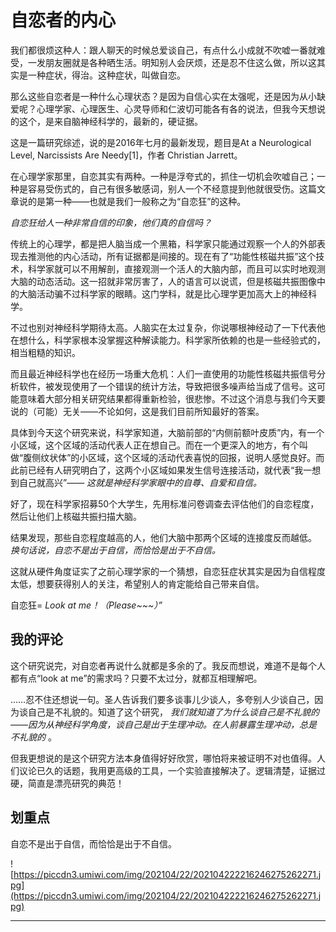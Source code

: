 # 自恋者的内心

我们都很烦这种人：跟人聊天的时候总爱谈自己，有点什么小成就不吹嘘一番就难受，一发朋友圈就是各种晒生活。明知别人会厌烦，还是忍不住这么做，所以这其实是一种症状，得治。这种症状，叫做自恋。

那么这些自恋者是一种什么心理状态？是因为自信心实在太强呢，还是因为从小缺爱呢？心理学家、心理医生、心灵导师和仁波切可能各有各的说法，但我今天想说的这个，是来自脑神经科学的，最新的，硬证据。

这是一篇研究综述，说的是2016年七月的最新发现，题目是At a Neurological Level, Narcissists Are Needy[1]，作者 Christian Jarrett。

在心理学家那里，自恋其实有两种。一种是浮夸式的，抓住一切机会吹嘘自己；一种是容易受伤式的，自己有很多敏感词，别人一个不经意提到他就很受伤。这篇文章说的是第一种——也就是我们一般称之为“自恋狂”的这种。

 *自恋狂给人一种非常自信的印象，他们真的自信吗？*

传统上的心理学，都是把人脑当成一个黑箱，科学家只能通过观察一个人的外部表现去推测他的内心活动，所有证据都是间接的。现在有了“功能性核磁共振”这个技术，科学家就可以不用解剖，直接观测一个活人的大脑内部，而且可以实时地观测大脑的动态活动。这一招就非常厉害了，人的语言可以说谎，但是核磁共振图像中的大脑活动骗不过科学家的眼睛。这门学科，就是比心理学更加高大上的神经科学。

不过也别对神经科学期待太高。人脑实在太过复杂，你说哪根神经动了一下代表他在想什么，科学家根本没掌握这种解读能力。科学家所依赖的也是一些经验式的，相当粗糙的知识。

而且最近神经科学也在经历一场重大危机：人们一直使用的功能性核磁共振信号分析软件，被发现使用了一个错误的统计方法，导致把很多噪声给当成了信号。这可能意味着大部分相关研究结果都得重新检验，很悲惨。不过这个消息与我们今天要说的（可能）无关——不论如何，这是我们目前所知最好的答案。

具体到今天这个研究来说，科学家知道，大脑前部的“内侧前额叶皮质”内，有一个小区域，这个区域的活动代表人正在想自己。而在一个更深入的地方，有个叫做“腹侧纹状体”的小区域，这个区域的活动代表喜悦的回报，说明人感觉良好。而此前已经有人研究明白了，这两个小区域如果发生信号连接活动，就代表“我一想到自己就高兴”—— *这就是神经科学家眼中的自尊、自爱和自信。*

好了，现在科学家招募50个大学生，先用标准问卷调查去评估他们的自恋程度，然后让他们上核磁共振扫描大脑。

结果发现，那些自恋程度越高的人，他们大脑中那两个区域的连接度反而越低。 *换句话说，自恋不是出于自信，而恰恰是出于不自信。*

这就从硬件角度证实了之前心理学家的一个猜想，自恋狂症状其实是因为自信程度太低，想要获得别人的关注，希望别人的肯定能给自己带来自信。

自恋狂= *Look at me！（Please~~~）”* 

## 我的评论

这个研究说完，对自恋者再说什么就都是多余的了。我反而想说，难道不是每个人都有点“look at me”的需求吗？只要不太过分，就都互相理解吧。

……忍不住还想说一句。圣人告诉我们要多谈事儿少谈人，多夸别人少谈自己，因为谈自己是不礼貌的。知道了这个研究， *我们就知道了为什么谈自己是不礼貌的——因为从神经科学角度，谈自己是出于生理冲动。在人前暴露生理冲动，总是不礼貌的* 。

但我更想说的是这个研究方法本身值得好好欣赏，哪怕将来被证明不对也值得。人们议论已久的话题，我用更高级的工具，一个实验直接解决了。逻辑清楚，证据过硬，简直是漂亮研究的典范！

## 划重点

自恋不是出于自信，而恰恰是出于不自信。

![https://piccdn3.umiwi.com/img/202104/22/202104222216246275262271.jpg](https://piccdn3.umiwi.com/img/202104/22/202104222216246275262271.jpg)

---
